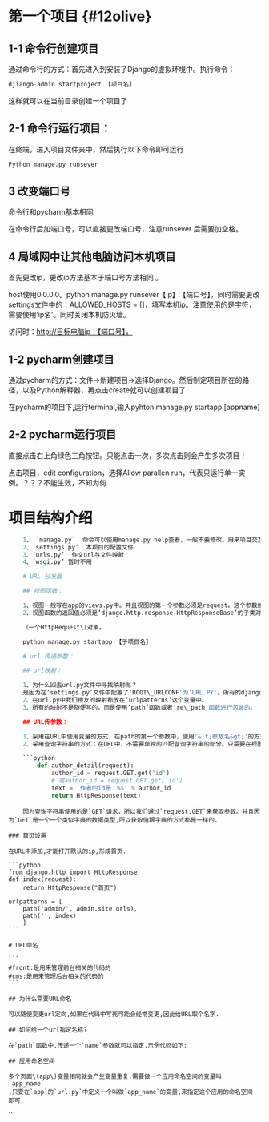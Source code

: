 # 第一个项目 {#12olive}

## 1-1 命令行创建项目

通过命令行的方式：首先进入到安装了Django的虚拟环境中。执行命令：

```py
djiango-admin startproject 【项目名】
```

这样就可以在当前目录创建一个项目了

## 2-1 命令行运行项目：

在终端，进入项目文件夹中，然后执行以下命令即可运行

```py
Python manage.py runsever
```

## 3 改变端口号

命令行和pycharm基本相同

在命令行后加端口号，可以直接更改端口号，注意runsever 后需要加空格。

## 4 局域网中让其他电脑访问本机项目

首先更改ip，更改ip方法基本于端口号方法相同 。

host使用0.0.0.0。python manage.py runsever【ip】：【端口号】，同时需要更改settings文件中的：ALLOWED\_HOSTS = \[\]，填写本机ip。注意使用的是字符，需要使用‘ip名’。同时关闭本机防火墙。

访问时：[http://目标电脑ip：【端口号】，](http://目标电脑ip：【端口号】，)

## 1-2 pycharm创建项目

通过pycharm的方式：文件-&gt;新建项目-&gt;选择Django。然后制定项目所在的路径，以及Python解释器，再点击create就可以创建项目了

在pycharm的项目下,运行terminal,输入pyhton manage.py startapp \[appname\]

## 2-2 pycharm运行项目

直接点击右上角绿色三角按钮。只能点击一次，多次点击则会产生多次项目！

点击项目，edit configuration，选择Allow parallen run，代表只运行单一实例。？？？不能生效，不知为何

# 项目结构介绍

```py
    1、 `manage.py`  命令可以使用manage.py help查看，一般不要修改。用来项目交互使用的  
    2、‘settings.py’  本项目的配置文件  
    3、‘urls.py’  作文url与文件映射  
    4、‘wsgi.py’ 暂时不用

    # URL 分发器

    ## 视图函数：

    1、视图一般写在app的views.py中。并且视图的第一个参数必须是request。这个参数绝对不能少。  
    2、视图函数的返回值必须是‘django.http.response.HttpResponseBase’的子类对象。

    （一个HttpRequest\)对象。

    python manage.py startapp 【子项目名】

    # url 传递参数：

    ## url映射：

    1、为什么回去url.py文件中寻找映射呢？  
    是因为在‘settings.py’文件中配置了‘ROOT\_URLCONF'为’URL.PY'。所有的django会去这里寻找。  
    2、在url.py中我们搜友的映射都放在‘urlpatterns’这个变量中。  
    3、所有的映射不是随便写的，而是使用‘path’函数或者‘re\_path'函数进行包装的。

    ## URL传参数：

    1、采用在URL中使用变量的方式，在path的第一个参数中，使用'&lt;参数名&gt;'的方式进行传递参数。然后在视图函数中也要写一个函数，视图函数的参数必须和URL中的参数名称保持一致，不燃就找不到这个参数。另外url中可以传递多个参数。  
    2、采用查询字符串的方式：在URL中，不需要单独的匹配查询字符串的部分。只需要在视图函数使用'request.GET.get（'参数名称'\)'的方式来获取。示例代码如下：

    ```python
        def author_detail(request):
            author_id = request.GET.get('id')
            # 或author_id = request.GET.get['id']
            text = '作者的id是：%s' % author_id
            return HttpResponse(text)
```

        因为查询字符串使用的是`GET`请求，所以我们通过`request.GET`来获取参数。并且因为`GET`是一个一个类似字典的数据类型,所以获取值跟字典的方式都是一样的.

    ### 首页设置

    在URL中添加,才能打开默认的ip,形成首页.

    ```python
    from django.http import HttpResponse
    def index(request):
        return HttpResponse("首页")

    urlpatterns = [
        path('admin/', admin.site.urls),
        path('', index)
        ]
    ```

    # URL命名

    ```
    #front:是用来管理前台相关的代码的
    #cms:是用来管理后台相关的代码的
    ```

    ## 为什么需要URL命名

    可以随便变更url定向,如果在代码中写死可能会经常变更,因此给URL取个名字.

    ## 如何给一个url指定名称?

    在`path`函数中,传递一个`name`参数就可以指定.示例代码如下:

    ## 应用命名空间

    多个页面\(app\)变量相同就会产生变量重复.需要做一个应用命名空间的变量叫 `app_name`  
    ,只要在`app`的`url.py`中定义一个叫做`app_name`的变量,来指定这个应用的命名空间 即可.

\`\`\`

